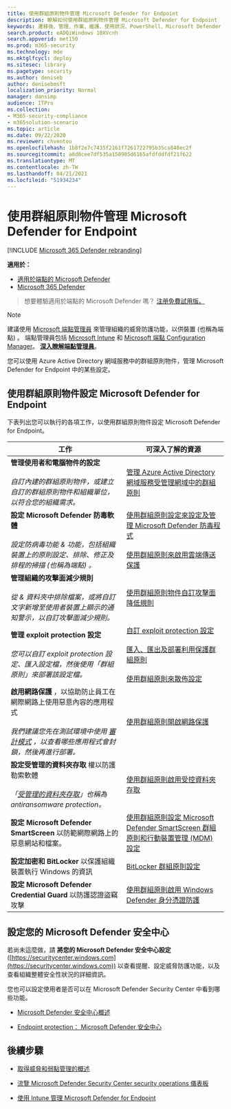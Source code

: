 ```yaml
---
title: 使用群組原則物件管理 Microsoft Defender for Endpoint
description: 瞭解如何使用群組原則物件管理 Microsoft Defender for Endpoint
keywords: 遷移後、管理、作業、維護、使用狀況、PowerShell、Microsoft Defender for Endpoint、edr
search.product: eADQiWindows 10XVcnh
search.appverid: met150
ms.prod: m365-security
ms.technology: mde
ms.mktglfcycl: deploy
ms.sitesec: library
ms.pagetype: security
ms.author: deniseb
author: denisebmsft
localization_priority: Normal
manager: dansimp
audience: ITPro
ms.collection:
- M365-security-compliance
- m365solution-scenario
ms.topic: article
ms.date: 09/22/2020
ms.reviewer: chventou
ms.openlocfilehash: 1b8f2e7c7435f2161f7261722795b35ca848ec2f
ms.sourcegitcommit: a8d8cee7df535a150985d6165afdfddfdf21f622
ms.translationtype: MT
ms.contentlocale: zh-TW
ms.lasthandoff: 04/21/2021
ms.locfileid: "51934234"
---
```

# <a name="manage-microsoft-defender-for-endpoint-with-group-policy-objects"></a>使用群組原則物件管理 Microsoft Defender for Endpoint

[!INCLUDE [Microsoft 365 Defender rebranding](../../includes/microsoft-defender.md)]

**適用於：**
- [適用於端點的 Microsoft Defender](https://go.microsoft.com/fwlink/p/?linkid=2154037)
- [Microsoft 365 Defender](https://go.microsoft.com/fwlink/?linkid=2118804)

> 想要體驗適用於端點的 Microsoft Defender 嗎？ [注册免費試用版。](https://www.microsoft.com/microsoft-365/windows/microsoft-defender-atp?ocid=docs-wdatp-exposedapis-abovefoldlink)


> [!NOTE]
> 建議使用 [Microsoft 端點管理員](https://docs.microsoft.com/mem) 來管理組織的威脅防護功能，以供裝置 (也稱為端點) 。 端點管理員包括 [Microsoft Intune](https://docs.microsoft.com/mem/intune/fundamentals/what-is-intune) 和 [Microsoft 端點 Configuration Manager](https://docs.microsoft.com/mem/configmgr/core/understand/introduction)。 **[深入瞭解端點管理員](https://docs.microsoft.com/mem/endpoint-manager-overview)**。 

您可以使用 Azure Active Directory 網域服務中的群組原則物件，管理 Microsoft Defender for Endpoint 中的某些設定。

## <a name="configure-microsoft-defender-for-endpoint-with-group-policy-objects"></a>使用群組原則物件設定 Microsoft Defender for Endpoint

下表列出您可以執行的各項工作，以使用群組原則物件設定 Microsoft Defender for Endpoint。

|工作  |可深入了解的資源  |
|---------|---------|
|**管理使用者和電腦物件的設定** <br/><br/>*自訂內建的群組原則物件，或建立自訂的群組原則物件和組織單位，以符合您的組織需求。*     |[管理 Azure Active Directory 網域服務受管理網域中的群組原則](https://docs.microsoft.com/azure/active-directory-domain-services/manage-group-policy)   |
|**設定 Microsoft Defender 防毒軟體** <br/><br/>*設定防病毒功能 & 功能，包括組織裝置上的原則設定、排除、修正及排程的掃描 (也稱為端點) 。*   |[使用群組原則設定來設定及管理 Microsoft Defender 防毒程式](https://docs.microsoft.com/windows/security/threat-protection/microsoft-defender-antivirus/use-group-policy-microsoft-defender-antivirus) <br/><br/>[使用群組原則來啟用雲端傳送保護](https://docs.microsoft.com/windows/security/threat-protection/microsoft-defender-antivirus/enable-cloud-protection-microsoft-defender-antivirus#use-group-policy-to-enable-cloud-delivered-protection)      |
|**管理組織的攻擊面減少規則** <br/><br/>*從 & 資料夾中排除檔案，或將自訂文字新增至使用者裝置上顯示的通知警示，以自訂攻擊面減少規則。* |[使用群組原則物件自訂攻擊面降低規則](https://docs.microsoft.com/microsoft-365/security/defender-endpoint/customize-attack-surface-reduction#use-group-policy-to-exclude-files-and-folders) |
|**管理 exploit protection 設定**<br/><br/>*您可以自訂 exploit protection 設定、匯入設定檔，然後使用「群組原則」來部署該設定檔。*  |[自訂 exploit protection 設定](https://docs.microsoft.com/microsoft-365/security/defender-endpoint/customize-exploit-protection) <br/><br/>[匯入、匯出及部署利用保護群組原則](https://docs.microsoft.com/microsoft-365/security/defender-endpoint/import-export-exploit-protection-emet-xml)<br/><br/>[使用群組原則來散佈設定](https://docs.microsoft.com/microsoft-365/security/defender-endpoint/import-export-exploit-protection-emet-xml#use-group-policy-to-distribute-the-configuration)  |
|**啟用網路保護** ，以協助防止員工在網際網路上使用惡意內容的應用程式 <br/><br/>*我們建議您先在測試環境中使用 [審計模式](https://docs.microsoft.com/microsoft-365/security/defender-endpoint/evaluate-network-protection) ，以查看哪些應用程式會封鎖，然後再進行部署。* |[使用群組原則開啟網路保護](https://docs.microsoft.com/microsoft-365/security/defender-endpoint/enable-network-protection#group-policy)  |
|**設定受管理的資料夾存取** 權以防護勒索軟體 <br/><br/>*「[受管理的資料夾存取](https://docs.microsoft.com/microsoft-365/security/defender-endpoint/controlled-folders)」也稱為 antiransomware protection。*  |[使用群組原則啟用受控資料夾存取](https://docs.microsoft.com/microsoft-365/security/defender-endpoint/enable-controlled-folders#group-policy) |
|**設定 Microsoft Defender SmartScreen** 以防範網際網路上的惡意網站和檔案。  |[使用群組原則設定 Microsoft Defender SmartScreen 群組原則和行動裝置管理 (MDM) 設定](https://docs.microsoft.com/windows/security/threat-protection/microsoft-defender-smartscreen/microsoft-defender-smartscreen-available-settings#group-policy-settings)  |
|**設定加密和 BitLocker** 以保護組織裝置執行 Windows 的資訊 |[BitLocker 群組原則設定](https://docs.microsoft.com/windows/security/information-protection/bitlocker/bitlocker-group-policy-settings) |
|**設定 Microsoft Defender Credential Guard** 以防護認證盜竊攻擊 |[使用群組原則啟用 Windows Defender 身分憑證防護](https://docs.microsoft.com/windows/security/identity-protection/credential-guard/credential-guard-manage#enable-windows-defender-credential-guard-by-using-group-policy) |

## <a name="configure-your-microsoft-defender-security-center"></a>設定您的 Microsoft Defender 安全中心

若尚未這麼做，請 **將您的 Microsoft Defender 安全中心設定** ([https://securitycenter.windows.com](https://securitycenter.windows.com)) 以查看提醒、設定威脅防護功能，以及查看組織整體安全性狀況的詳細資訊。 

您也可以設定使用者是否可以在 Microsoft Defender Security Center 中看到哪些功能。

- [Microsoft Defender 安全中心概述](https://docs.microsoft.com/microsoft-365/security/defender-endpoint/use)

- [Endpoint protection： Microsoft Defender 安全中心](https://docs.microsoft.com/mem/intune/protect/endpoint-protection-windows-10#microsoft-defender-security-center)

## <a name="next-steps"></a>後續步驟

- [取得威脅和弱點管理的概述](https://docs.microsoft.com/microsoft-365/security/defender-endpoint/next-gen-threat-and-vuln-mgt)

- [流覽 Microsoft Defender Security Center security operations 儀表板](https://docs.microsoft.com/microsoft-365/security/defender-endpoint/security-operations-dashboard)

- [使用 Intune 管理 Microsoft Defender for Endpoint](manage-atp-post-migration-intune.md)
